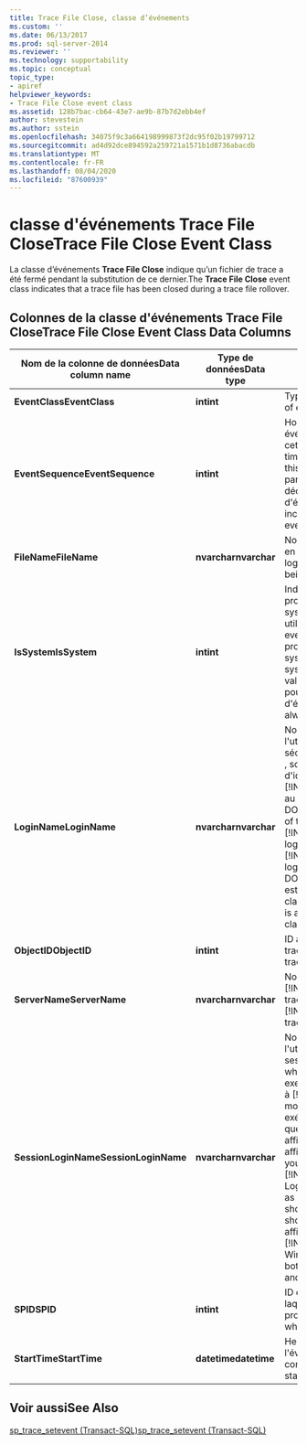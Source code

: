 ```yaml
---
title: Trace File Close, classe d’événements
ms.custom: ''
ms.date: 06/13/2017
ms.prod: sql-server-2014
ms.reviewer: ''
ms.technology: supportability
ms.topic: conceptual
topic_type:
- apiref
helpviewer_keywords:
- Trace File Close event class
ms.assetid: 128b7bac-cb64-43e7-ae9b-87b7d2ebb4ef
author: stevestein
ms.author: sstein
ms.openlocfilehash: 34075f9c3a664198999873f2dc95f02b19799712
ms.sourcegitcommit: ad4d92dce894592a259721a1571b1d8736abacdb
ms.translationtype: MT
ms.contentlocale: fr-FR
ms.lasthandoff: 08/04/2020
ms.locfileid: "87600939"
---
```

# <a name="trace-file-close-event-class"></a><span data-ttu-id="a1c61-102">classe d'événements Trace File Close</span><span class="sxs-lookup"><span data-stu-id="a1c61-102">Trace File Close Event Class</span></span>
  <span data-ttu-id="a1c61-103">La classe d’événements **Trace File Close** indique qu’un fichier de trace a été fermé pendant la substitution de ce dernier.</span><span class="sxs-lookup"><span data-stu-id="a1c61-103">The **Trace File Close** event class indicates that a trace file has been closed during a trace file rollover.</span></span>  
  
## <a name="trace-file-close-event-class-data-columns"></a><span data-ttu-id="a1c61-104">Colonnes de la classe d'événements Trace File Close</span><span class="sxs-lookup"><span data-stu-id="a1c61-104">Trace File Close Event Class Data Columns</span></span>  
  
|<span data-ttu-id="a1c61-105">Nom de la colonne de données</span><span class="sxs-lookup"><span data-stu-id="a1c61-105">Data column name</span></span>|<span data-ttu-id="a1c61-106">Type de données</span><span class="sxs-lookup"><span data-stu-id="a1c61-106">Data type</span></span>|<span data-ttu-id="a1c61-107">Description</span><span class="sxs-lookup"><span data-stu-id="a1c61-107">Description</span></span>|<span data-ttu-id="a1c61-108">ID de la colonne</span><span class="sxs-lookup"><span data-stu-id="a1c61-108">Column ID</span></span>|<span data-ttu-id="a1c61-109">Filtrable</span><span class="sxs-lookup"><span data-stu-id="a1c61-109">Filterable</span></span>|  
|----------------------|---------------|-----------------|---------------|----------------|  
|<span data-ttu-id="a1c61-110">**EventClass**</span><span class="sxs-lookup"><span data-stu-id="a1c61-110">**EventClass**</span></span>|<span data-ttu-id="a1c61-111">**int**</span><span class="sxs-lookup"><span data-stu-id="a1c61-111">**int**</span></span>|<span data-ttu-id="a1c61-112">Type d’événement = 150.</span><span class="sxs-lookup"><span data-stu-id="a1c61-112">Type of event = 150.</span></span>|<span data-ttu-id="a1c61-113">27</span><span class="sxs-lookup"><span data-stu-id="a1c61-113">27</span></span>|<span data-ttu-id="a1c61-114">Non</span><span class="sxs-lookup"><span data-stu-id="a1c61-114">No</span></span>|  
|<span data-ttu-id="a1c61-115">**EventSequence**</span><span class="sxs-lookup"><span data-stu-id="a1c61-115">**EventSequence**</span></span>|<span data-ttu-id="a1c61-116">**int**</span><span class="sxs-lookup"><span data-stu-id="a1c61-116">**int**</span></span>|<span data-ttu-id="a1c61-117">Horodateur unique de cet événement déclenché dans cette trace.</span><span class="sxs-lookup"><span data-stu-id="a1c61-117">The unique timestamp of this event fired in this trace.</span></span> <span data-ttu-id="a1c61-118">Ce nombre augmente par incréments fixes à chaque déclenchement d'événement.</span><span class="sxs-lookup"><span data-stu-id="a1c61-118">This number increases monotonically for each event fired.</span></span>|<span data-ttu-id="a1c61-119">51</span><span class="sxs-lookup"><span data-stu-id="a1c61-119">51</span></span>|<span data-ttu-id="a1c61-120">Non</span><span class="sxs-lookup"><span data-stu-id="a1c61-120">No</span></span>|  
|<span data-ttu-id="a1c61-121">**FileName**</span><span class="sxs-lookup"><span data-stu-id="a1c61-121">**FileName**</span></span>|<span data-ttu-id="a1c61-122">**nvarchar**</span><span class="sxs-lookup"><span data-stu-id="a1c61-122">**nvarchar**</span></span>|<span data-ttu-id="a1c61-123">Nom logique du fichier de trace en cours de fermeture.</span><span class="sxs-lookup"><span data-stu-id="a1c61-123">The logical name of the trace file being closed.</span></span>|<span data-ttu-id="a1c61-124">36</span><span class="sxs-lookup"><span data-stu-id="a1c61-124">36</span></span>|<span data-ttu-id="a1c61-125">Oui</span><span class="sxs-lookup"><span data-stu-id="a1c61-125">Yes</span></span>|  
|<span data-ttu-id="a1c61-126">**IsSystem**</span><span class="sxs-lookup"><span data-stu-id="a1c61-126">**IsSystem**</span></span>|<span data-ttu-id="a1c61-127">**int**</span><span class="sxs-lookup"><span data-stu-id="a1c61-127">**int**</span></span>|<span data-ttu-id="a1c61-128">Indique si l'événement s'est produit sur un processus système ou sur un processus utilisateur.</span><span class="sxs-lookup"><span data-stu-id="a1c61-128">Indicates whether the event occurred on a system process or a user process.</span></span> <span data-ttu-id="a1c61-129">1 = système, NULL = utilisateur.</span><span class="sxs-lookup"><span data-stu-id="a1c61-129">1 = system, NULL = user.</span></span> <span data-ttu-id="a1c61-130">Cette valeur est toujours égale à 1 pour cette classe d'événements.</span><span class="sxs-lookup"><span data-stu-id="a1c61-130">The value is always 1 for this event class.</span></span>|<span data-ttu-id="a1c61-131">60</span><span class="sxs-lookup"><span data-stu-id="a1c61-131">60</span></span>|<span data-ttu-id="a1c61-132">Oui</span><span class="sxs-lookup"><span data-stu-id="a1c61-132">Yes</span></span>|  
|<span data-ttu-id="a1c61-133">**LoginName**</span><span class="sxs-lookup"><span data-stu-id="a1c61-133">**LoginName**</span></span>|<span data-ttu-id="a1c61-134">**nvarchar**</span><span class="sxs-lookup"><span data-stu-id="a1c61-134">**nvarchar**</span></span>|<span data-ttu-id="a1c61-135">Nom de la connexion de l'utilisateur (soit la connexion de sécurité [!INCLUDE[ssNoVersion](../../includes/ssnoversion-md.md)] , soit les informations d'identification de connexion [!INCLUDE[msCoName](../../includes/msconame-md.md)] Windows au format DOMAINE\nom_utilisateur).</span><span class="sxs-lookup"><span data-stu-id="a1c61-135">Name of the login of the user (either [!INCLUDE[ssNoVersion](../../includes/ssnoversion-md.md)] security login or the [!INCLUDE[msCoName](../../includes/msconame-md.md)] Windows login credentials in the form of DOMAIN\username).</span></span> <span data-ttu-id="a1c61-136">La valeur est toujours « sa » pour cette classe d'événements.</span><span class="sxs-lookup"><span data-stu-id="a1c61-136">The value is always "sa" for this event class.</span></span>|<span data-ttu-id="a1c61-137">11</span><span class="sxs-lookup"><span data-stu-id="a1c61-137">11</span></span>|<span data-ttu-id="a1c61-138">Oui</span><span class="sxs-lookup"><span data-stu-id="a1c61-138">Yes</span></span>|  
|<span data-ttu-id="a1c61-139">**ObjectID**</span><span class="sxs-lookup"><span data-stu-id="a1c61-139">**ObjectID**</span></span>|<span data-ttu-id="a1c61-140">**int**</span><span class="sxs-lookup"><span data-stu-id="a1c61-140">**int**</span></span>|<span data-ttu-id="a1c61-141">ID attribué par le système à la trace.</span><span class="sxs-lookup"><span data-stu-id="a1c61-141">System-assigned ID of the trace.</span></span>|<span data-ttu-id="a1c61-142">22</span><span class="sxs-lookup"><span data-stu-id="a1c61-142">22</span></span>|<span data-ttu-id="a1c61-143">Oui</span><span class="sxs-lookup"><span data-stu-id="a1c61-143">Yes</span></span>|  
|<span data-ttu-id="a1c61-144">**ServerName**</span><span class="sxs-lookup"><span data-stu-id="a1c61-144">**ServerName**</span></span>|<span data-ttu-id="a1c61-145">**nvarchar**</span><span class="sxs-lookup"><span data-stu-id="a1c61-145">**nvarchar**</span></span>|<span data-ttu-id="a1c61-146">Nom de l'instance [!INCLUDE[ssNoVersion](../../includes/ssnoversion-md.md)] tracée.</span><span class="sxs-lookup"><span data-stu-id="a1c61-146">Name of the instance of [!INCLUDE[ssNoVersion](../../includes/ssnoversion-md.md)] being traced.</span></span>|<span data-ttu-id="a1c61-147">26</span><span class="sxs-lookup"><span data-stu-id="a1c61-147">26</span></span>|<span data-ttu-id="a1c61-148">Non</span><span class="sxs-lookup"><span data-stu-id="a1c61-148">No</span></span>|  
|<span data-ttu-id="a1c61-149">**SessionLoginName**</span><span class="sxs-lookup"><span data-stu-id="a1c61-149">**SessionLoginName**</span></span>|<span data-ttu-id="a1c61-150">**nvarchar**</span><span class="sxs-lookup"><span data-stu-id="a1c61-150">**nvarchar**</span></span>|<span data-ttu-id="a1c61-151">Nom de connexion de l'utilisateur à l'origine de la session.</span><span class="sxs-lookup"><span data-stu-id="a1c61-151">Login name of the user who originated the session.</span></span> <span data-ttu-id="a1c61-152">Par exemple, si vous vous connectez à [!INCLUDE[ssNoVersion](../../includes/ssnoversion-md.md)] au moyen de Login1 et que vous exécutez une commande en tant que Login2, **SessionLoginName** affiche Login1 et **LoginName** affiche Login2.</span><span class="sxs-lookup"><span data-stu-id="a1c61-152">For example, if you connect to [!INCLUDE[ssNoVersion](../../includes/ssnoversion-md.md)] using Login1 and execute a statement as Login2, **SessionLoginName** shows Login1 and **LoginName** shows Login2.</span></span> <span data-ttu-id="a1c61-153">Cette colonne affiche à la fois les connexions [!INCLUDE[ssNoVersion](../../includes/ssnoversion-md.md)] et Windows.</span><span class="sxs-lookup"><span data-stu-id="a1c61-153">This column displays both [!INCLUDE[ssNoVersion](../../includes/ssnoversion-md.md)] and Windows logins.</span></span>|<span data-ttu-id="a1c61-154">64</span><span class="sxs-lookup"><span data-stu-id="a1c61-154">64</span></span>|<span data-ttu-id="a1c61-155">Oui</span><span class="sxs-lookup"><span data-stu-id="a1c61-155">Yes</span></span>|  
|<span data-ttu-id="a1c61-156">**SPID**</span><span class="sxs-lookup"><span data-stu-id="a1c61-156">**SPID**</span></span>|<span data-ttu-id="a1c61-157">**int**</span><span class="sxs-lookup"><span data-stu-id="a1c61-157">**int**</span></span>|<span data-ttu-id="a1c61-158">ID de la session au cours de laquelle l'événement s'est produit.</span><span class="sxs-lookup"><span data-stu-id="a1c61-158">ID of the session on which the event occurred.</span></span>|<span data-ttu-id="a1c61-159">12</span><span class="sxs-lookup"><span data-stu-id="a1c61-159">12</span></span>|<span data-ttu-id="a1c61-160">Oui</span><span class="sxs-lookup"><span data-stu-id="a1c61-160">Yes</span></span>|  
|<span data-ttu-id="a1c61-161">**StartTime**</span><span class="sxs-lookup"><span data-stu-id="a1c61-161">**StartTime**</span></span>|<span data-ttu-id="a1c61-162">**datetime**</span><span class="sxs-lookup"><span data-stu-id="a1c61-162">**datetime**</span></span>|<span data-ttu-id="a1c61-163">Heure à laquelle a débuté l'événement, si elle est connue.</span><span class="sxs-lookup"><span data-stu-id="a1c61-163">Time at which the event started, if available.</span></span>|<span data-ttu-id="a1c61-164">14</span><span class="sxs-lookup"><span data-stu-id="a1c61-164">14</span></span>|<span data-ttu-id="a1c61-165">Oui</span><span class="sxs-lookup"><span data-stu-id="a1c61-165">Yes</span></span>|  
  
## <a name="see-also"></a><span data-ttu-id="a1c61-166">Voir aussi</span><span class="sxs-lookup"><span data-stu-id="a1c61-166">See Also</span></span>  
 [<span data-ttu-id="a1c61-167">sp_trace_setevent &#40;Transact-SQL&#41;</span><span class="sxs-lookup"><span data-stu-id="a1c61-167">sp_trace_setevent &#40;Transact-SQL&#41;</span></span>](/sql/relational-databases/system-stored-procedures/sp-trace-setevent-transact-sql)  
  
  
